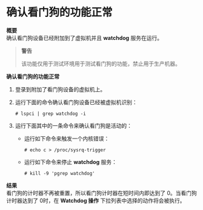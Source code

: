 # 确认看门狗的功能正常

**概要**<br/>
确认看门狗设备已经附加到了虚拟机并且 **watchdog** 服务在运行。

> **警告**
>
> 该功能仅用于测试环境用于测试看门狗的功能，禁止用于生产机器。


**确认看门狗的功能正常**

1. 登录到附加了看门狗设备的虚拟机上。

2. 运行下面的命令确认看门狗设备已经被虚拟机识别：

   ```# lspci | grep watchdog -i```

3. 运行下面其中的一条命令来确认看门狗是活动的：

   * 运行如下命令来触发一个内核错误：

     ```# echo c > /proc/sysrq-trigger```

   * 运行如下命令来停止 **watchdog** 服务：

     ```# kill -9 'pgrep watchdog'```


**结果**<br/>
看门狗的计时器不再被重置，所以看门狗计时器在短时间内即达到了 0。当看门狗计时器达到了 0时，在 **Watchdog 操作** 下拉列表中选择的动作将会被执行。
